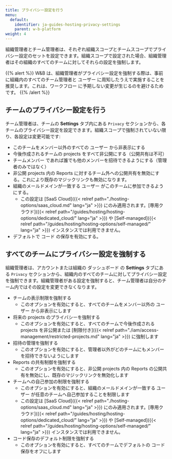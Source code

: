 ```yaml
---
title: プライバシー設定を行う
menu:
  default:
    identifier: ja-guides-hosting-privacy-settings
    parent: w-b-platform
weight: 4
---
```


組織管理者とチーム管理者は、それぞれ組織スコープとチームスコープでプライバシー設定のセットを設定できます。組織スコープで設定された場合、組織管理者はその組織のすべてのチームに対してそれらの設定を強制します。

{{% alert %}}
W&B は、組織管理者がプライバシー設定を強制する際は、事前に組織内のすべてのチーム管理者と ユーザー に周知したうえで実施することを推奨します。これは、ワークフロー に予期しない変更が生じるのを避けるためです。
{{% /alert %}}

## チームのプライバシー設定を行う

チーム管理者は、チームの **Settings** タブ内にある `Privacy` セクションから、各チームのプライバシー設定を設定できます。組織スコープで強制されていない限り、各設定は変更可能です:

* このチームをメンバー以外のすべての ユーザー から非表示にする
* 今後作成されるチームの projects をすべて非公開にする（公開共有は不可）
* チームメンバー であれば誰でも他のメンバーを招待できるようにする（管理者のみではなく）
* 非公開 projects 内の Reports に対するチーム外への公開共有を無効にする。これにより既存のマジックリンクも無効になります。
* 組織のメールドメインが一致する ユーザー がこのチームに参加できるようにする。
    * この設定は [SaaS Cloud]({{< relref path="./hosting-options/saas_cloud.md" lang="ja" >}}) にのみ適用されます。[専用クラウド]({{< relref path="/guides/hosting/hosting-options/dedicated_cloud/" lang="ja" >}}) や [Self-managed]({{< relref path="/guides/hosting/hosting-options/self-managed/" lang="ja" >}}) インスタンスでは利用できません。
* デフォルトで コード の保存を有効にする。

## すべてのチームにプライバシー設定を強制する

組織管理者は、アカウントまたは組織の ダッシュボード の **Settings** タブにある `Privacy` セクションから、組織内のすべてのチームに対してプライバシー設定を強制できます。組織管理者がある設定を強制すると、チーム管理者は自分のチーム内ではその設定を変更できなくなります。

* チームの表示制限を強制する
    * このオプションを有効にすると、すべてのチームをメンバー以外の ユーザー から非表示にします
* 将来の projects のプライバシーを強制する
    * このオプションを有効にすると、すべてのチームで今後作成される projects を非公開または [制限付き]({{< relref path="./iam/access-management/restricted-projects.md" lang="ja" >}}) に強制します
* 招待の管理を強制する
    * このオプションを有効にすると、管理者以外がどのチームにもメンバーを招待できないようにします
* Reports の共有制御を強制する
    * このオプションを有効にすると、非公開 projects 内の Reports の公開共有を無効にし、既存のマジックリンクを無効化します
* チームへの自己参加の制限を強制する
    * このオプションを有効にすると、組織のメールドメインが一致する ユーザー が任意のチームへ自己参加することを制限します
    * この設定は [SaaS Cloud]({{< relref path="./hosting-options/saas_cloud.md" lang="ja" >}}) にのみ適用されます。[専用クラウド]({{< relref path="/guides/hosting/hosting-options/dedicated_cloud/" lang="ja" >}}) や [Self-managed]({{< relref path="/guides/hosting/hosting-options/self-managed/" lang="ja" >}}) インスタンスでは利用できません。
* コード保存のデフォルト制限を強制する
    * このオプションを有効にすると、すべてのチームでデフォルトの コード 保存をオフにします